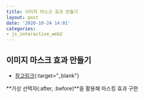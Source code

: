 ```yaml
---
title: 이미지 마스크 효과 만들기
layout: post
date: '2020-10-24 14:01'
categories:
- js_interactive_web2
---
```


## 이미지 마스크 효과 만들기

* [참고링크](https://hyungju-lee.github.io/hyungju-lee-interactions/interactive-web2/study/section6/step3/index.html){:target="_blank"}

**가상 선택자(:after, :before)**을 활용해 마스킹 효과 구현